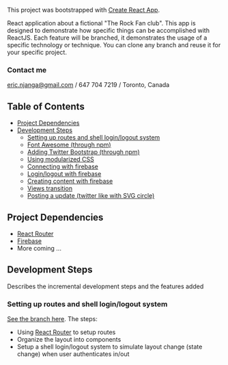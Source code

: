 This project was bootstrapped with [Create React App](https://github.com/facebookincubator/create-react-app).

React application about a fictional "The Rock Fan club". This app is designed to demonstrate how specific things can be accomplished with ReactJS. Each feature will be branched, it demonstrates the usage of a specific technology or technique. You can clone any branch and reuse it for your specific project.

### Contact me
eric.njanga@gmail.com / 647 704 7219 / Toronto, Canada

## Table of Contents

- [Project Dependencies](#project-dependencies)
- [Development Steps](#development-steps)
  - [Setting up routes and shell login/logout system](#routes-login-logout-shell)
  - [Font Awesome (through npm)](#xxx)
  - [Adding Twitter Bootstrap (through npm)](#xxx)
  - [Using modularized CSS](#xxx)
  - [Connecting with firebase](#xxx)
  - [Login/logout with firebase](#xxx)
  - [Creating content with firebase](#xxx)
  - [Views transition](#xxx)
  - [Posting a update (twitter like with SVG circle)](#xxx)


## Project Dependencies
- [React Router](https://github.com/ReactTraining/react-router)
- [Firebase](https://www.npmjs.com/package/firebase)
- More coming ...

## Development Steps
Describes the incremental development steps and the features added

### Setting up routes and shell login/logout system
[See the branch here](https://github.com/ericnjanga/react__therock-fanclub/tree/routes-shell-auth).
The steps:
- Using [React Router](https://github.com/ReactTraining/react-router) to setup routes
- Organize the layout into components
- Setup a shell login/logout system to simulate layout change (state change) when user authenticates in/out